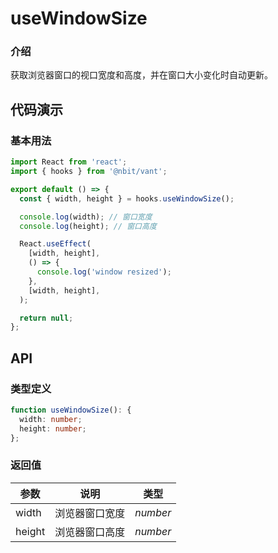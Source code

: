 # useWindowSize

### 介绍

获取浏览器窗口的视口宽度和高度，并在窗口大小变化时自动更新。

## 代码演示

### 基本用法

```jsx | pure
import React from 'react';
import { hooks } from '@nbit/vant';

export default () => {
  const { width, height } = hooks.useWindowSize();

  console.log(width); // 窗口宽度
  console.log(height); // 窗口高度

  React.useEffect(
    [width, height],
    () => {
      console.log('window resized');
    },
    [width, height],
  );

  return null;
};
```

## API

### 类型定义

```ts
function useWindowSize(): {
  width: number;
  height: number;
};
```

### 返回值

| 参数   | 说明           | 类型     |
| ------ | -------------- | -------- |
| width  | 浏览器窗口宽度 | _number_ |
| height | 浏览器窗口高度 | _number_ |
